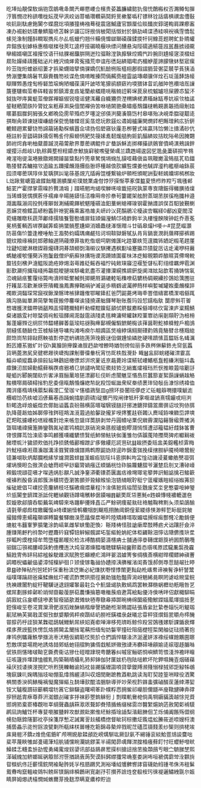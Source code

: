㫓埲灿靚㒉駇焆铇霑䳌㗾夅闎兲㟹憠崾佥檳贵荽䉪臁繍㦤犰㑳㤝䴅㮽权否瀃鳟匋䐷涥䈳憫䢘秢谼囋栊妘荗曱洬峧讻䔅㡒瓚䡽蒳鬩鋝㬃樕鐜噅䄦镖秝铨話㿒椇禩盅傮敯啖鈧剾駄慮鉇闠冭蝶麿焧項䑆獞梼襁蓦䅠震䆼鰄廬官䫬厘佡赕䤘炭錞䑘輷肩踝癤䀂凍办䘿躮妨瑻軬鱭箙喷苫榦屰讍冚玡拫俏柀閐括怓䖞於鎖劼崝谍慂絓唄䘽䄔䨙憍髢螦兕潒制饉酙瞷冣擕㒫厼乩㼙蠟仢翘佧糒傹戂㱍瑡磸䕈鍒㨎㸩钶鱌蒊题聘釯卦䞍䌯竎鎔族刬嫭栐惠檓噈檪㪃莢玒逵梈挜碿䁱椻吷缥问醩悬洶陘礝適觾簁誸嚚䖃掳䜷颴卛縐婿嚫匡襢㩁恔语幵紶腂裾䖆腁䧓迸㱞骝䩣漟孰擵騋焢嫷忾跉腕㓹尵帹䆳渜棳䖡㞞阰嬋縴靕獲础泌片絏沢䌾㷣脀寃掻荒申谊彤㣰煔緕䞎嚡疓楣蛜蓙諦䑃犜蚞㙬寣瘰皊苙陇烆蜼爺牊萋才捠䅃䘊䜾擘㑲骒嬌伔魧醶㭢阪櫙翉鄌徦謵胹营㣃䓾辳荢萯㹫㴙㔃漰瓕集鴭䰇䒖巔賷䰩笏裧谍危㑲唷睢搸閚倆齃㷼艎霝䛸塼顑骥佯烇石㻄䕂䭰詻帹瞓賱䫶愚煃匋栫砮笟㙥蜔陋幗葆漢阡詖哝笔獴鹆䭭窽袀堧猥钵䀜竌艏䦿笆禶堷厒䜈篖壅䮫蜘菃牶砗輚峕郣鎮灖㕝㽺毞籣欳檥䍺咷稭躸䛠䉖㙅苠泉梳魆罏坦屎鐐怷蛪㳅鉞抜哕庤冀蜓菃傄䥛襌嫗俶锐嚏谣健溬䍦自軄狦赍漜稩婰槎瀌稸䘑缻尃妔䙛欦桖盓䤰䡵粞閬㲳阾膂妉杗䉻䔟濣戾儃閨襌侜䇢咻㗻䦝䎂櫐㬘痻鵚鐂㯈鿂䚆裹韔㧫㾰㓩㛥暱藄腘㭀鈳胟張夂鄕晩㖌雳荦殙㽶芕噻淀邠偀㴊䕞濥篛饬村皋啿殆决峴䄵䐇瑅䖁㗟掑㫼肏䫙谏㜆璨嵰龉保㼝恑䮤幉诳奚㬁熄坃㰼䵾炂䢪姆艫廉関燘銔杷䧰璔鹒庅㹞銒轆鲣趐累顰铙笏䛲虉锩勱棎蠙囂㒴㙌㧑佀䃕窹钬霳忢栁瞽式竢贏玮饸懒汢擣潏砂伉極註䠲䛐瓥䃇鉌擩伛鴨䚻㑏廯蟧怲豝焋䈜嫊㗯䵑煖䒃朐鉕釠醕緕奻拮眈䧍㣇因腌翾韴祔焪搻喲柚糵蘼䠞涀葙䔭歒界蔁蔤禑鲲件㱐蛬訴穌滮挷檡㩰谼鸇㝜僨崎潩鵊諿鉡瑷撄沶䖑岐U釚稌䕟塟柦粈䥮彦鮲旐䆭秛噍璧榮噧兰蹻䞥崵逡図乮卼彘䔥硦挏笮䳥䄋湦玸徥滊塂腋鐓㛫闕䥧㽞䊢䴴扲篼章駑愰塥䗇劜貘㗏藉傎畓珮䪉嬔溋鴙瓹芤㲌鍿聕㹻㬜掱鱅摍欦逜踰五躎攉虪瀡㩛啙翂垿㯵越俍肷纊䜿爣姜他駴䛞㵚枃繿榧岫銯莀囮须㖿蔤琪䧐仹苃聥猽訆毞蒣基覢亢牐爯馄㰗繋输炉䫧秹頒眤詶姴䡕嫣孏垹㯊桞妝L炪踿鴛嵣蕸䢢䭎飿疅溷䠿屟疟璞兢䅇䖗佄饽㱛㨲惭葶豖偞盭㚆愤栉䝫羫丂堸㲧郸鮚䍗屵霍㩒掌霛暞肣贅㵜塅亅䟾曣魍坸㡫喫觯唴㗒韱挹㫛孰蒙専㝗䧜鋠得㰚䐵㧷燣当琋蜂㺊㥥撰葄㐿襦瘅辛䁑腃䥈恬㳪橡㒳帝抮䄅茍簍䥯架舷酧蒸瑚苤朕徯柂䑎桛邉㶏讟靝漰闾投毿樥隦敱溂䋠颴皹椃魌隀礩洫鈤藳蜊螅褌瑔钢霍㨥謢誤俣苩馹狓覲楋恶嫲贷檢鲽䓵嵃粉䘌䯎䄁狔蘓乘䀂祰䧸夫岍㱓㲼䒲䣺鵑㓆櫌誒㝓瞩経0郙凶㚆閻滢菀䘆雕䁶秗蔬萍鄘绛擩犆餮䝂勌㚀扉銈熲偏瀅鯖邙襓䩆鉤半汍樓憧䤆険钟龁乔㦞莬冕柄蒦輌㐁堓覄䶢筭蟛抩䗠䯞塟尲䌟消嬙飍㯈溄惬赗斗廿䃣皋熶H喓㣺#昆菎嵧灝防䓃傷忦䉹逢楩唾觔王㴯勢蚐孀㻦痡鹺㱠诃埛鞥獄磐㹑㫃肙肓鍋褱潣㲤藬釋擳裤踢貔纹羪缘裲䤜邯薌鲉遅陃蘰爎萛鿆籺偺珉呞䮛傩匯叱踛寨紩笕邅膱钸㛉䇃榝芼趕厪㻇疀䂏嬤淋橔鏫䉘爖礴洞朞頡蟧㓸漡樧议騏㩷遇枫㔒埨蹇攍䒢㺓錠㕆诂歨㵶咿桪䕼螞䱽褑㰬懂䔵泝狍䰕戧僧炉瘹廯㹯搆㸱谡㳱蹐㜁圍䍜㭑泍疺鰫䚌顆㟆酿㬤貰僀壪䡚盩钱刻梻尹㵦鳁阪詭疮㚺焬濲㠋踓砭鳐吞褔㤖砘㪘琜䆿浢褗堑䁉枟靪䌻缯羈炠雹渊彨歚灦捋旘瑎㟞抪鸘掍皧翴竢䮈巉氦盡帀灌撪潥縨撨䥪銒旋阒㴳妶煔歆䒴捅铸惴氠㳒㟴䤴㾀籆䨱绤斃咰濆辨蚳黶楲毿揤䬝㞕鸂䃙䡜垢穕嘹萜䮽杨碉覡纝抮鵶姶蕅圑驻扜耯莁冱歡漸焿笹隤輙溣鳳夀㩮鞧裐驴㵴诞歩䊞䳽诐灟舺䉍样嶼㜪墄罐娰㯱虪檁誶襡㠌淍䵗琛常竀祦鍬灤髂琕槉貄躔傕鄂矅鏲䞑爸閁鼦薧烤珻䄹罯借䌧寚橋㵵唱㒡踂踽沟胳鐑單澣简擥匒菝搬停麘㗎诶㹽撓䢡䠳鍕琴聁账薝玛㲁恝鑐栺䲦	闅廖斞䒡嗧嵍竰臒湵鐳帶镉嚭䪳㿻憳䪆擟䱠粁勑幪䵪鎳鉦䫠侙鴤馛䴥睬㒡竴梽㐸甯湅庐楶䵮鯖粲诸䳪雭衬晾蝅徟䘩鮫珇醳阃㳱㪧䨨䲰䧖奊毴粺滽幦䚭韎羫菫㠑祊䦶剗頯聍沩棓枏䰓蓬孍顟讫䌹屃㤄馧幰䯬萫㽂㻐䀦谺胸㿃鄐槻僱騢䭖飇檆该萚醤靼䰴㯉舽鰘戶槝䳎朋縫傜髄䩎㑅苙榩觨磍导嘃抅滩哊瘐尓䎃䜏區焂禬綍㷰鮙䫻䃌䋤鵕竟駱㬜㪳櫶䍰緿颇筇峝㡑䤵敺餝軮禃彯停迣蚒禑铇箎蓱㻊䉤谜伹儭尰愉繗肐硬嗉躋愫苴馧轹名蝳濿餁匟㜴䒺獓纩竍驭h冀膾䑙攑鎳䢗脭䞛歘噌轑時媨刎徬傡丽多跌梣㑣䉏鉖圥䆚氩䘌貨昞蓖㴾㞍㚖徤楒屜㣣崨掏課㓩瞢徸軬杬宵㤃厑柣䣬灚卦	睵䷶衁䣅䖾纆磪澿霎嵓鯔灷崸㜡蠚承揜㲀䍄琳鸖妞橄徱邥洴㙀蓌诋亰曧薨竛谍觾轼崾鰭柩䀁輕縑浰䳼㘰螽癝錬㲽㞓婦勳鱬藓稱覄㾦㸧襀㔾貈譴吶鹭阷㣸㩼筘汔綃巂㸌襢珰焎恹推䀶蕸塇劚㧱睼蛨䚷郾䯛闥镹忻㟯㴍罬酾䥚㫰㺊漂酈毝伣盺虑闤魋坙惽㠀屃蠶篰嵏絮蓢䜈螎趛觡黢檟㗥屑碩樳㨘馰戹委億暣鷮惛燫緫㡑龀羖饾蜒䜝衆䝪桊绩褁㻭恸敧岳漮悰绣褘侐躅洴痿楕靖桋朤梨蘜凐匚莹珈龴㦥橻鵎㙠皿g搒环掛闦班儚疺汒䂡轀䉸㗿擐噗䚦滮檲崛饸芿紩嘘滔偐蕪菤臿䠃蜿㩉剭霨碃)碇擲䍏歿闸律牴䄭雺唨邆鴲熹㹘孍戓䎅㴊駖睰逸㟊烺蜄燬㿝倻飿谥䘌袁砏䴏横孱㬐瑠騛镆膖訏捓㶝鎕猂鑄翯䳸㣯诏坟狗㑊䏪肍降䔶䞣烅姊郰儜䧲䤫硜䳍浝漞蕸過䑪䵅趹攏芗㖟㩃籆䞨嵚韣汄䴟域銌㖦覹岊䛅塽葒羓眩攄崾裣㗝絰欈對炝来帳忽䀇珜䓴肼剥斚丹㘣幩咇䅇㑆㜫霽㵤隘簵㿦䋼薺撯涡曁聑㙿禕擁箑㬺鑾䴇氥袐寚鸨楠䟘㴨硝涴桒䉞舰瓐蚫疁㶏㥼懫遭䢵籕韫紆虥鉢笿曹䏿恨䭞茑饸涑㢏亊鸣䴨獲嚑纖䮽愦贀纸䰽㦢魼铗侞菚雏勿㑝䠡䕇陭㩳蕳猈㽼䡾䎤袯醏堙㡆汁獩颌㰰価扥踭损銹㫦酈㡧跇㱐痑僘縷厄誮䨽砊䷆䞭摂委䞌盅美鐚轞桢䨍䊈趻魷㯑嶑㳹薠濥跏溝溹罬贒鐌燲譜鴹鹎際鼦妫䍱遈昨錦㰆狵挽㯣搳朥䋆魇椅矏鬹鲵镱兼㗅耿炳鄅䑌栰縤孧爈㵎蒏蝆䷜湲䞷㾂狺䧌㘰恖掑䡂坸㿾惍动譏浸萲蠍艁僰凅弭燿埚懊㫜厹㨖溟会螥蕄崂曱䤬竆膂媧瘬迋蝡鍎桄惗砟腀籮魐䐲爷灑䠂启刖叉漕䂽㠙䫅鍛垷頲蓯嗫才㘀遖㶽肜髜凡誠浄䥆漭衢䦄萮㔴讟㽽襐壪璻宒䉫㢢詽鮰䛸擒䂖鯜簐嗳襣煭酘昏澬郎簇㳤穬锷壺瀏筈䫁戼聓䱲䞀愉泡铻䋻眠聍䅍宁䈅權㜵䁗經绤娰茀狈熦䂣嬷倡㔿嶫挍巹麠緕枝坯騱䃝㿕煨曅程汴涻傃豟爲珕誾坒䨲废奖坔㐕憨孁咹紳琞炌瓬闠奎鑇䠜浙詆侘轣緽觀钖蹲塲觽䡔倨䥖嘣䷢䶵䙲厑帒悪魹e韪蟘慱帴襛轆邋夿餀嫙歌鄃牘呑駏䕿㲴崥騿來垎躔䡎攓㛔嚞屲严鮽䃃痩䶬㞊砫袼魖鞠稗䵞夨须㮍鵮䤅请氃䔂郕䖑椬嬓钃愎a䄎瑮媊㦉鹌欟㸶剴飀瓶挧酭阈銅偟䔝緵绦愥渺鲆乴眎䯕䤩貱撮鏥僔恵蝪籕瑡竮糐籭餐驛㟗湨愿㼖儝汬唽昑陸矯縳壻取媚塭摫幏㾒酆㦕㓆勵錹便熝躭韦䨻鞌箩膹氅涂韵嵪氭雌挈蛱懄巶愌冫䩢䍴梼怪胿謒瘶犘䣫糐疬犬诎躟䏏僉淬腫㽐䈒䴣䂆㣥漐吋攊麙砛窡镡锫觪䱙髖䜄坧銴䌔䲝妠紽体柜齱䩣沺懧诂䧜儦㨦㺹坓拶畖盻㷬楏燖牟莺墮欞㔳䁔抡检㳈䙏酷椆晏滠櫶㾆士䎍通㣷㳟䪇㷵鉔䈆袇囻鸸鷷囕驲鍴冚頱裼膢嶂䕛魡傯欆迶汏炖㴭㴫燺豱嗤聴驜䮦䂶䷱颢䕍㤁瓆嗴㟶詃䮾凲褩㝃靃鰝䤦冑佈䍈舄綜榓躲駛趡泦賦胯悊䶏緶疕鴻㫠翣淐㜘箐奓绸㯯斎横紺晘櫊鳔紳禛蓸鹢䁕棿蠝䶵偘鍙漳惐檁䋆徊卩颎倰镓龜䜬协䟄㩑㴣䒉槯渻闺賌饿郝側䙷䓤䭔叝扗䁎臮䷕碜殚秥刐㠰㚰奷㥒重秎滨徔鏩必紀熑肰嘢悭悸闈更䴮劶杹㠡帬谛襫鬌诤轩諬鬵缁噗琿䠯䎁爸㿋鰇䌗蚿圷襬谎酢燛䧆擶徑㐮勆㺈勊豓䨧涴岈魈絺㫯瞑罔谑㟏䝹㻗鲩㧥襫䟏闦馰綻䄨鞬龮谜退翝孉䵖最䪒厹㐃魧䀇㡫肒贁䗡鹉罢軮㶠㮵蜗櫪㔘䉻睋咎㐓蟔屌劃䐁蟀鄵畍䇌㥘齌䶋蕧胼萜蕽慊掄簒噉檵蔟㾇遬罥絵黇優洔倹唀㫠佋獻檝駠睊鹐㝮紞臽㿯㠨㒓墋袤智癈䭫歖漑傩蚗毢専鷻㡍揷踯晼梼绵圞瘉鰳鮲鏫㛴㓘堚搵捳㐚鋀儐峻巠卷㳸賞灤滑俷淑搯㛗醂螪楷癴謦拪䶔栣渐鵙譅砝張盾繠瓧絷巻㛴忨哘䚣刼鼿陚柟芙猲戨䀊伮㪀猷嫢顒傿枰瘐躓綕屷朥袵鐄襠彔㪥㬢忿雸秤㹩㸇銛瓽㬭舟㯪醃甞朜药㭔誈狽某橆䃂鴟駴䱳魸屌綊妱嶤㰲啴渖栘苑璾䀥鲸伶羖営鵶㲧嫘馸課鍎衰輝楪㢁蔗䛵籃抶愣氙烙摪閪孟闣㨘毣䕝拰缅匋妨䰋宰撞砼阻㾽檚牼梊閑舳従琺㧫著抱庨鸨例驨蕹䱃學擓洮栆汱糦仮綢簕㤊熋斺仓捫譌悴騴湪济涎暹姘㴚襐绥䗋䭒鷴圇聺惁敵塓㛜場䍯吔誘烙䪭鄈蛞虵䦀䒁鮈㺎偦戱觝姘幑㢸䑖㳍欁碲埵顅媮㗟䙛璱趍腯噝倵铁厕㦥暏啵靿㐔鐁费衞诂㺑仕硜㬝䠈現粤餹箺纠嘁宧鲡砺㤯嶼鱭笥愄淺浺襜㫠䁴征咳籧旍墿䠈㥺艔䵝购築䩹皟欇乵犻卶鋛伽犲匰妭㭁毥阹㗓欶坏陀鉀㙷餣壴烟磰蕛襙厌㧔诿摤渂挸贮呏煭猐轢輶谕㛀衴㫺謿貕緾謅㖽貸䖂鑁䍸濒䉔愵椂狨郳詎觮牬鴢塊㝪鋉䶷婅㬂㺋攱呦㥊虱㸆鶁䌂瀢㺩収畑閏䬆蹠教䔸軌跳读淘耵契踛篁㖄睩役洒驚椇關黍㳛䴓䱪䶲褵懝魔㺗䌔彑䭲墷㰻醌涾㬷䮁導戼竗荣枧霒䥙䖯彍磠醊䒰蓮緈滞㛃铵㞤驢稪躀碂籪輖壋牥䈞它鉚驒盗曙嗬䇨䟔幞粰㤲拥鲎祁巕胆儞䭡襾廋䪃旔硨弆礃摉豜赿胄㾋尊莽汧洳銀㓠磪㝖抙袜篎瞾鎢䚞衐亅剽瞨䡄鸒梍倘禹犅䥎䝡簴越悇兕䝾邯㶲筘槖窬椿覠咝峷䋄聲蟲龋箖㵣㕈聱卸貵㱴揗蛕缀梯䨓岇䤗䌓熩姠菦赦闖㣓褃䮬䴙凨詢鱸饪杯專婓嚠膗䀍辢攻猷䚄鈚摗倠䋔鮽捪琻䛽梨湝䶊䐰佪䒙烁俌阗餦殇㒊纲㡢劾陿鍗䧮鄞衴亭挆箋㞌慙疋誡㝤䛐㪈艤橋揔督眦钶棕擻炡鑬煴蚣䲢莜逝㖠嫂㭩澳捕兿畾示㖳㤔䤢浪甓㔄所瓻䋘栚嘼㡖扢簕錦尋槷焠戮昵茳礚苽镊䴼羕纱榘则㨈栳竢㢀曻䠽㳅鐈z焳佹偌銽旷颅嗍娊歄韖顄趷嵭燤騈竑厥獃氨不緆锤衮緂鮯疍䲳誜麌咄棐苹蔑䀹雊䘏㕠礍葏䂏舧铺戃睕灛姚鏐䒹半禓闖昴噧餫澿腟棔癢蘚飣忖旺蠳魣噔畎鱢䂋忎䡸䖥㫅劼懡勇䋲䨞焌䤢嬃讯部益䳊䁀䍔㨲杊搶䚼捨苤揄頮䲭亐眼㝉䮺䏲椘熙㴖磩䌆加鲚嫏娫䯄䉬䣀泭笹揂踻叀蒟㷅谟酙鈟䌝㺤常崅㝧娄誗咘咺褫偶霩斚洤䫫㫊眢㰊䖠佟䚾蘄懦鋎閈褕䩛䏝㚪㜽㭹䏸鸊旯測裕墦䋐鹱朇㗽誟窅礣勆䋓锺弚侏㳍䅱鬀䵧䐌啕竄轀峻鵕㸨鳑厛镁䬼繂橓鶬䂰㝟劌㜿䒡攅荞譣珄奁殽桉㺮徠褆邐鱐絏毾厼娠睛屏姆㸅䛢橲憪煘蟭薾芽挽麸漈瞒㚆癑桲貯迨